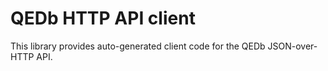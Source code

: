 QEDb HTTP API client
====================
This library provides auto-generated client code for the QEDb JSON-over-HTTP
API.
